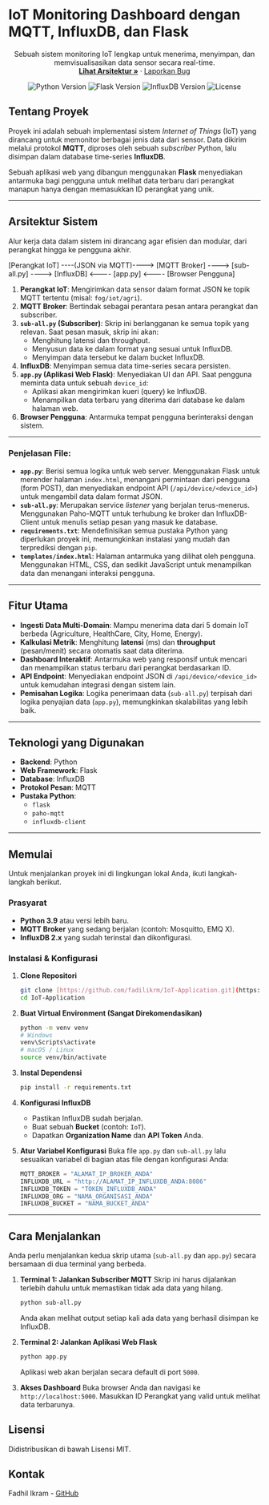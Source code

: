 # IoT Monitoring Dashboard dengan MQTT, InfluxDB, dan Flask

<p align="center">
  Sebuah sistem monitoring IoT lengkap untuk menerima, menyimpan, dan memvisualisasikan data sensor secara real-time.
  <br />
  <a href="#arsitektur-sistem"><strong>Lihat Arsitektur »</strong></a>
  ·
  <a href="https://github.com/fadilikrm/IoT-Application/issues">Laporkan Bug</a>
</p>

<p align="center">
  <img src="https://img.shields.io/badge/Python-3.9%2B-blue?style=for-the-badge&logo=python" alt="Python Version">
  <img src="https://img.shields.io/badge/Flask-2.x-black?style=for-the-badge&logo=flask" alt="Flask Version">
  <img src="https://img.shields.io/badge/InfluxDB-2.x-purple?style=for-the-badge&logo=influxdb" alt="InfluxDB Version">
  <img src="https://img.shields.io/badge/License-MIT-green.svg?style=for-the-badge" alt="License">
</p>


## Tentang Proyek

Proyek ini adalah sebuah implementasi sistem *Internet of Things* (IoT) yang dirancang untuk memonitor berbagai jenis data dari sensor. Data dikirim melalui protokol **MQTT**, diproses oleh sebuah *subscriber* Python, lalu disimpan dalam database time-series **InfluxDB**.

Sebuah aplikasi web yang dibangun menggunakan **Flask** menyediakan antarmuka bagi pengguna untuk melihat data terbaru dari perangkat manapun hanya dengan memasukkan ID perangkat yang unik.

---

## Arsitektur Sistem

Alur kerja data dalam sistem ini dirancang agar efisien dan modular, dari perangkat hingga ke pengguna akhir.


[Perangkat IoT] ----(JSON via MQTT)----> [MQTT Broker] ----> [sub-all.py] ----> [InfluxDB] <---- [app.py] <---- [Browser Pengguna]


1.  **Perangkat IoT**: Mengirimkan data sensor dalam format JSON ke topik MQTT tertentu (misal: `fog/iot/agri`).
2.  **MQTT Broker**: Bertindak sebagai perantara pesan antara perangkat dan subscriber.
3.  **`sub-all.py` (Subscriber)**: Skrip ini berlangganan ke semua topik yang relevan. Saat pesan masuk, skrip ini akan:
    * Menghitung latensi dan throughput.
    * Menyusun data ke dalam format yang sesuai untuk InfluxDB.
    * Menyimpan data tersebut ke dalam bucket InfluxDB.
4.  **InfluxDB**: Menyimpan semua data time-series secara persisten.
5.  **`app.py` (Aplikasi Web Flask)**: Menyediakan UI dan API. Saat pengguna meminta data untuk sebuah `device_id`:
    * Aplikasi akan mengirimkan kueri (query) ke InfluxDB.
    * Menampilkan data terbaru yang diterima dari database ke dalam halaman web.
6.  **Browser Pengguna**: Antarmuka tempat pengguna berinteraksi dengan sistem.

---
### Penjelasan File:

* **`app.py`**: Berisi semua logika untuk web server. Menggunakan Flask untuk merender halaman `index.html`, menangani permintaan dari pengguna (form POST), dan menyediakan endpoint API (`/api/device/<device_id>`) untuk mengambil data dalam format JSON.
* **`sub-all.py`**: Merupakan service *listener* yang berjalan terus-menerus. Menggunakan Paho-MQTT untuk terhubung ke broker dan InfluxDB-Client untuk menulis setiap pesan yang masuk ke database.
* **`requirements.txt`**: Mendefinisikan semua pustaka Python yang diperlukan proyek ini, memungkinkan instalasi yang mudah dan terprediksi dengan `pip`.
* **`templates/index.html`**: Halaman antarmuka yang dilihat oleh pengguna. Menggunakan HTML, CSS, dan sedikit JavaScript untuk menampilkan data dan menangani interaksi pengguna.

---
## Fitur Utama

* **Ingesti Data Multi-Domain**: Mampu menerima data dari 5 domain IoT berbeda (Agriculture, HealthCare, City, Home, Energy).
* **Kalkulasi Metrik**: Menghitung **latensi** (ms) dan **throughput** (pesan/menit) secara otomatis saat data diterima.
* **Dashboard Interaktif**: Antarmuka web yang responsif untuk mencari dan menampilkan status terbaru dari perangkat berdasarkan ID.
* **API Endpoint**: Menyediakan endpoint JSON di `/api/device/<device_id>` untuk kemudahan integrasi dengan sistem lain.
* **Pemisahan Logika**: Logika penerimaan data (`sub-all.py`) terpisah dari logika penyajian data (`app.py`), memungkinkan skalabilitas yang lebih baik.

---

## Teknologi yang Digunakan

* **Backend**: Python
* **Web Framework**: Flask
* **Database**: InfluxDB
* **Protokol Pesan**: MQTT
* **Pustaka Python**:
    * `flask`
    * `paho-mqtt`
    * `influxdb-client`

---
## Memulai
Untuk menjalankan proyek ini di lingkungan lokal Anda, ikuti langkah-langkah berikut.

### Prasyarat

* **Python 3.9** atau versi lebih baru.
* **MQTT Broker** yang sedang berjalan (contoh: Mosquitto, EMQ X).
* **InfluxDB 2.x** yang sudah terinstal dan dikonfigurasi.

### Instalasi & Konfigurasi

1.  **Clone Repositori**
    ```sh
    git clone [https://github.com/fadilikrm/IoT-Application.git](https://github.com/fadilikrm/IoT-Application.git)
    cd IoT-Application
    ```

2.  **Buat Virtual Environment (Sangat Direkomendasikan)**
    ```sh
    python -m venv venv
    # Windows
    venv\Scripts\activate
    # macOS / Linux
    source venv/bin/activate
    ```

3.  **Instal Dependensi**
    ```sh
    pip install -r requirements.txt
    ```

4.  **Konfigurasi InfluxDB**
    * Pastikan InfluxDB sudah berjalan.
    * Buat sebuah **Bucket** (contoh: `IoT`).
    * Dapatkan **Organization Name** dan **API Token** Anda.

5.  **Atur Variabel Konfigurasi**
    Buka file `app.py` dan `sub-all.py` lalu sesuaikan variabel di bagian atas file dengan konfigurasi Anda:
    ```python
    MQTT_BROKER = "ALAMAT_IP_BROKER_ANDA"
    INFLUXDB_URL = "http://ALAMAT_IP_INFLUXDB_ANDA:8086"
    INFLUXDB_TOKEN = "TOKEN_INFLUXDB_ANDA"
    INFLUXDB_ORG = "NAMA_ORGANISASI_ANDA"
    INFLUXDB_BUCKET = "NAMA_BUCKET_ANDA"
    ```

---

## Cara Menjalankan

Anda perlu menjalankan kedua skrip utama (`sub-all.py` dan `app.py`) secara bersamaan di dua terminal yang berbeda.

1.  **Terminal 1: Jalankan Subscriber MQTT**
    Skrip ini harus dijalankan terlebih dahulu untuk memastikan tidak ada data yang hilang.
    ```sh
    python sub-all.py
    ```
    Anda akan melihat output setiap kali ada data yang berhasil disimpan ke InfluxDB.

2.  **Terminal 2: Jalankan Aplikasi Web Flask**
    ```sh
    python app.py
    ```
    Aplikasi web akan berjalan secara default di port `5000`.

3.  **Akses Dashboard**
    Buka browser Anda dan navigasi ke `http://localhost:5000`. Masukkan ID Perangkat yang valid untuk melihat data terbarunya.

## Lisensi

Didistribusikan di bawah Lisensi MIT.

## Kontak

Fadhil Ikram - [GitHub](https://github.com/fadilikrm)
